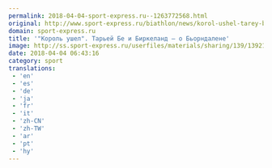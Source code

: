 ```yaml
---
permalink: 2018-04-04-sport-express.ru--1263772568.html
original: http://www.sport-express.ru/biathlon/news/korol-ushel-tarey-be-i-birkeland-o-borndalene-1392107/
domain: sport-express.ru
title: '"Король ушел". Тарьей Бе и Биркеланд – о Бьорндалене'
image: http://ss.sport-express.ru/userfiles/materials/sharing/139/1392107.jpg
date: 2018-04-04 06:43:16
category: sport
translations: 
 - 'en'
 - 'es'
 - 'de'
 - 'ja'
 - 'fr'
 - 'it'
 - 'zh-CN'
 - 'zh-TW'
 - 'ar'
 - 'pt'
 - 'hy'
---
```


